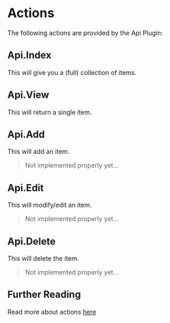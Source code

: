 Actions
=======

The following actions are provided by the Api Plugin:

## Api.Index

This will give you a (full) collection of items.

## Api.View

This will return a single item.

## Api.Add

This will add an item.

> Not implemented properly yet...

## Api.Edit

This will modify/edit an item.

> Not implemented properly yet...

## Api.Delete

This will delete the item.

> Not implemented properly yet...

## Further Reading

Read more about actions [here](http://crud.readthedocs.io/en/latest/actions.html)